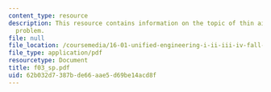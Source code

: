 ```yaml
---
content_type: resource
description: This resource contains information on the topic of thin airfoil analysis
  problem.
file: null
file_location: /coursemedia/16-01-unified-engineering-i-ii-iii-iv-fall-2005-spring-2006/62b032d7387bde66aae5d69be14acd8f_f03_sp.pdf
file_type: application/pdf
resourcetype: Document
title: f03_sp.pdf
uid: 62b032d7-387b-de66-aae5-d69be14acd8f
---
```

